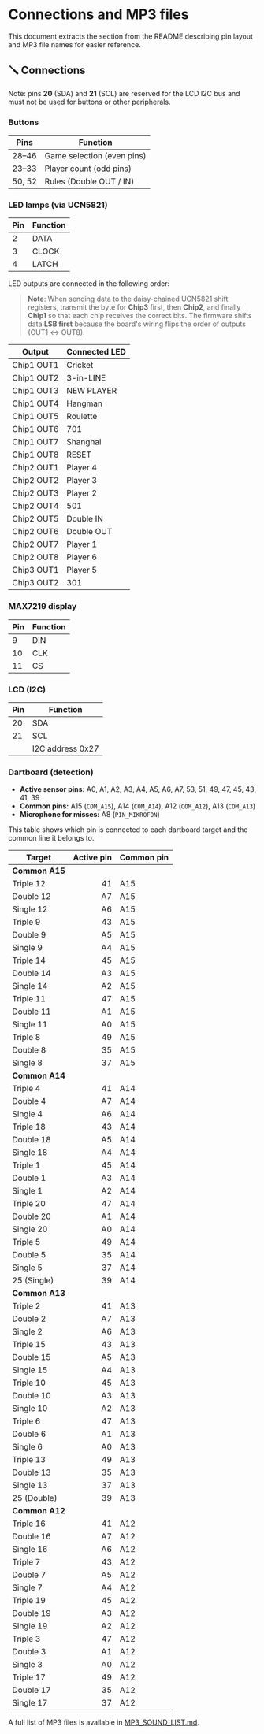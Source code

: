 # Connections and MP3 files

This document extracts the section from the README describing pin layout and MP3 file names for easier reference.

## 🪛 Connections

Note: pins **20** (SDA) and **21** (SCL) are reserved for the LCD I2C bus and must not be used for buttons or other peripherals.

### Buttons

| Pins | Function |
|--------|------------------|
| 28–46  | Game selection (even pins) |
| 23–33  | Player count (odd pins) |
| 50, 52 | Rules (Double OUT / IN) |

### LED lamps (via UCN5821)

| Pin | Function |
|-----|----------|
| 2   | DATA |
| 3   | CLOCK |
| 4   | LATCH |

LED outputs are connected in the following order:

> **Note**: When sending data to the daisy-chained UCN5821 shift registers,
> transmit the byte for **Chip3** first, then **Chip2**, and finally **Chip1** so
> that each chip receives the correct bits. The firmware shifts data **LSB
> first** because the board's wiring flips the order of outputs (OUT1 &harr;
> OUT8).

| Output | Connected LED |
|--------|---------------|
| Chip1 OUT1 | Cricket |
| Chip1 OUT2 | 3-in-LINE |
| Chip1 OUT3 | NEW PLAYER |
| Chip1 OUT4 | Hangman |
| Chip1 OUT5 | Roulette |
| Chip1 OUT6 | 701 |
| Chip1 OUT7 | Shanghai |
| Chip1 OUT8 | RESET |
| Chip2 OUT1 | Player 4 |
| Chip2 OUT2 | Player 3 |
| Chip2 OUT3 | Player 2 |
| Chip2 OUT4 | 501 |
| Chip2 OUT5 | Double IN |
| Chip2 OUT6 | Double OUT |
| Chip2 OUT7 | Player 1 |
| Chip2 OUT8 | Player 6 |
| Chip3 OUT1 | Player 5 |
| Chip3 OUT2 | 301 |

### MAX7219 display

| Pin | Function |
|-----|----------|
| 9   | DIN |
| 10  | CLK |
| 11  | CS |

### LCD (I2C)

| Pin | Function |
|-----|----------|
| 20  | SDA |
| 21  | SCL |
|     | I2C address 0x27 |

### Dartboard (detection)

- **Active sensor pins:** A0, A1, A2, A3, A4, A5, A6, A7, 53, 51, 49, 47, 45, 43, 41, 39
- **Common pins:** A15 (`COM_A15`), A14 (`COM_A14`), A12 (`COM_A12`), A13 (`COM_A13`)
- **Microphone for misses:** A8 (`PIN_MIKROFON`)

This table shows which pin is connected to each dartboard target and the common line it belongs to.

| Target           | Active pin | Common pin |
|------------------|-----------:|------------|
| **Common A15**   |            |            |
| Triple 12        | 41         | A15        |
| Double 12        | A7         | A15        |
| Single 12        | A6         | A15        |
| Triple 9         | 43         | A15        |
| Double 9         | A5         | A15        |
| Single 9         | A4         | A15        |
| Triple 14        | 45         | A15        |
| Double 14        | A3         | A15        |
| Single 14        | A2         | A15        |
| Triple 11        | 47         | A15        |
| Double 11        | A1         | A15        |
| Single 11        | A0         | A15        |
| Triple 8         | 49         | A15        |
| Double 8         | 35         | A15        |
| Single 8         | 37         | A15        |
| **Common A14**   |            |            |
| Triple 4         | 41         | A14        |
| Double 4         | A7         | A14        |
| Single 4         | A6         | A14        |
| Triple 18        | 43         | A14        |
| Double 18        | A5         | A14        |
| Single 18        | A4         | A14        |
| Triple 1         | 45         | A14        |
| Double 1         | A3         | A14        |
| Single 1         | A2         | A14        |
| Triple 20        | 47         | A14        |
| Double 20        | A1         | A14        |
| Single 20        | A0         | A14        |
| Triple 5         | 49         | A14        |
| Double 5         | 35         | A14        |
| Single 5         | 37         | A14        |
| 25 (Single)      | 39         | A14        |
| **Common A13**   |            |            |
| Triple 2         | 41         | A13        |
| Double 2         | A7         | A13        |
| Single 2         | A6         | A13        |
| Triple 15        | 43         | A13        |
| Double 15        | A5         | A13        |
| Single 15        | A4         | A13        |
| Triple 10        | 45         | A13        |
| Double 10        | A3         | A13        |
| Single 10        | A2         | A13        |
| Triple 6         | 47         | A13        |
| Double 6         | A1         | A13        |
| Single 6         | A0         | A13        |
| Triple 13        | 49         | A13        |
| Double 13        | 35         | A13        |
| Single 13        | 37         | A13        |
| 25 (Double)      | 39         | A13        |
| **Common A12**   |            |            |
| Triple 16        | 41         | A12        |
| Double 16        | A7         | A12        |
| Single 16        | A6         | A12        |
| Triple 7         | 43         | A12        |
| Double 7         | A5         | A12        |
| Single 7         | A4         | A12        |
| Triple 19        | 45         | A12        |
| Double 19        | A3         | A12        |
| Single 19        | A2         | A12        |
| Triple 3         | 47         | A12        |
| Double 3         | A1         | A12        |
| Single 3         | A0         | A12        |
| Triple 17        | 49         | A12        |
| Double 17        | 35         | A12        |
| Single 17        | 37         | A12        |


A full list of MP3 files is available in [MP3_SOUND_LIST.md](MP3_SOUND_LIST.md).

